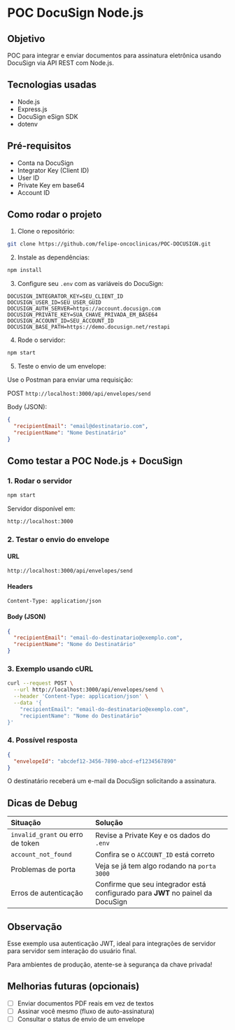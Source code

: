 # POC DocuSign Node.js

## Objetivo

POC para integrar e enviar documentos para assinatura eletrônica usando DocuSign via API REST com Node.js.

## Tecnologias usadas
- Node.js
- Express.js
- DocuSign eSign SDK
- dotenv

## Pré-requisitos
- Conta na DocuSign
- Integrator Key (Client ID)
- User ID
- Private Key em base64
- Account ID

## Como rodar o projeto

1. Clone o repositório:

```bash
git clone https://github.com/felipe-oncoclinicas/POC-DOCUSIGN.git
```

2. Instale as dependências:

```bash
npm install
```

3. Configure seu `.env` com as variáveis do DocuSign:

```env
DOCUSIGN_INTEGRATOR_KEY=SEU_CLIENT_ID
DOCUSIGN_USER_ID=SEU_USER_GUID
DOCUSIGN_AUTH_SERVER=https://account.docusign.com
DOCUSIGN_PRIVATE_KEY=SUA_CHAVE_PRIVADA_EM_BASE64
DOCUSIGN_ACCOUNT_ID=SEU_ACCOUNT_ID
DOCUSIGN_BASE_PATH=https://demo.docusign.net/restapi
```

4. Rode o servidor:

```bash
npm start
```

5. Teste o envio de um envelope:

Use o Postman para enviar uma requisição:

POST `http://localhost:3000/api/envelopes/send`

Body (JSON):
```json
{
  "recipientEmail": "email@destinatario.com",
  "recipientName": "Nome Destinatário"
}
```

## Como testar a POC Node.js + DocuSign

### 1. Rodar o servidor

```bash
npm start
```

Servidor disponível em:
```bash
http://localhost:3000
```

### 2. Testar o envio do envelope

#### URL
```
http://localhost:3000/api/envelopes/send
```

#### Headers
```
Content-Type: application/json
```

#### Body (JSON)
```json
{
  "recipientEmail": "email-do-destinatario@exemplo.com",
  "recipientName": "Nome do Destinatário"
}
```

### 3. Exemplo usando cURL

```bash
curl --request POST \
  --url http://localhost:3000/api/envelopes/send \
  --header 'Content-Type: application/json' \
  --data '{
    "recipientEmail": "email-do-destinatario@exemplo.com",
    "recipientName": "Nome do Destinatário"
}'
```

### 4. Possível resposta
```json
{
  "envelopeId": "abcdef12-3456-7890-abcd-ef1234567890"
}
```

O destinatário receberá um e-mail da DocuSign solicitando a assinatura.

## Dicas de Debug

| Situação | Solução |
|:---------|:--------|
| `invalid_grant` ou erro de token | Revise a Private Key e os dados do `.env` |
| `account_not_found` | Confira se o `ACCOUNT_ID` está correto |
| Problemas de porta | Veja se já tem algo rodando na `porta 3000` |
| Erros de autenticação | Confirme que seu integrador está configurado para **JWT** no painel da DocuSign |

## Observação
Esse exemplo usa autenticação JWT, ideal para integrações de servidor para servidor sem interação do usuário final.

Para ambientes de produção, atente-se à segurança da chave privada!

## Melhorias futuras (opcionais)

- [ ] Enviar documentos PDF reais em vez de textos
- [ ] Assinar você mesmo (fluxo de auto-assinatura)
- [ ] Consultar o status de envio de um envelope
